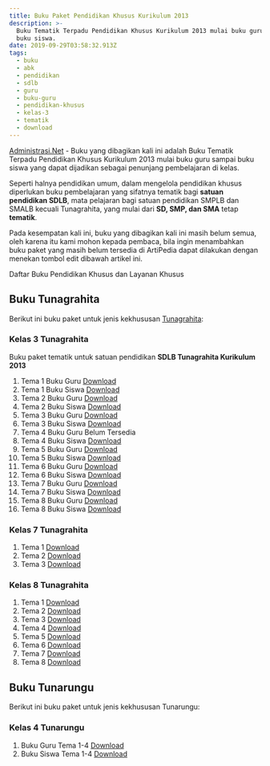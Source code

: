 ```yaml
---
title: Buku Paket Pendidikan Khusus Kurikulum 2013
description: >-
  Buku Tematik Terpadu Pendidikan Khusus Kurikulum 2013 mulai buku guru sampai
  buku siswa.
date: 2019-09-29T03:58:32.913Z
tags:
  - buku
  - abk
  - pendidikan
  - sdlb
  - guru
  - buku-guru
  - pendidikan-khusus
  - kelas-3
  - tematik
  - download
---
```


[Administrasi.Net](/ "Administrasi.Net") - Buku yang dibagikan kali ini adalah Buku Tematik Terpadu Pendidikan Khusus Kurikulum 2013 mulai buku guru sampai buku siswa yang dapat dijadikan sebagai penunjang pembelajaran di kelas.

Seperti halnya pendidikan umum, dalam mengelola pendidikan khusus diperlukan buku pembelajaran yang sifatnya tematik bagi **satuan pendidikan SDLB**, mata pelajaran bagi satuan pendidikan SMPLB dan SMALB kecuali Tunagrahita, yang mulai dari **SD, SMP, dan SMA** tetap **tematik**.

Pada kesempatan kali ini, buku yang dibagikan kali ini masih belum semua, oleh karena itu kami mohon kepada pembaca, bila ingin menambahkan buku paket yang masih belum tersedia di ArtiPedia dapat dilakukan dengan menekan tombol edit dibawah artikel ini.

Daftar Buku Pendidikan Khusus dan Layanan Khusus
## Buku Tunagrahita
Berikut ini buku paket untuk jenis kekhususan [Tunagrahita](/teori/tunagrahita "Apa itu Tunagrahita"):
### Kelas 3 Tunagrahita
Buku paket tematik untuk satuan pendidikan **SDLB Tunagrahita Kurikulum 2013**
1. Tema 1 Buku Guru [Download](https://docs.google.com/uc?export=download&id=1A6-WDvF82xlwOTH9mEMiMz0b5U_s6T6z)
2. Tema 1 Buku Siswa [Download](docs.google.com/uc?export=download&id=1bX01rrz2Fkurf_FKvYSRfYD0GO3YRRpj)
3. Tema 2 Buku Guru [Download](https://docs.google.com/uc?export=download&id=1m30LU_VN3tf621-qUWjg-GKbkwn7SLko)
4. Tema 2 Buku Siswa [Download](https://docs.google.com/uc?export=download&id=1BU7e7ITo-RvibfXQbTaV_EEevH5rmFgb)
5. Tema 3 Buku Guru [Download](https://docs.google.com/uc?export=download&id=1NBpfjFt3j7T1Of1DqOQ5DekNPOO9y7bL)
6. Tema 3 Buku Siswa [Download](https://docs.google.com/uc?export=download&id=1Zk_tUKPNkVUxMZ2zJMkpPhAhMM28yIpA)
7. Tema 4 Buku Guru Belum Tersedia
8. Tema 4 Buku Siswa [Download](https://docs.google.com/uc?export=download&id=1QTmSbezbwrATw7oL6OphsQHpbQcEkoyr)
9. Tema 5 Buku Guru   [Download](https://docs.google.com/uc?export=download&id=1VL-IKgSGxZX05Rt26ZgqpUpLjMxeDUT9)
10. Tema 5 Buku Siswa [Download](https://docs.google.com/uc?export=download&id=1nA888MdBl5IMbuYtiY6gLfuJF2usxfTM)
11. Tema 6 Buku Guru  [Download](https://docs.google.com/uc?export=download&id=124NfKbyMLXmhANdHF2ajqGXKAQsVY9k2)
12. Tema 6 Buku Siswa [Download](https://docs.google.com/uc?export=download&id=1XqwNoJrHtPMvetzUWR7x1VOCvpjDKtID)
13. Tema 7 Buku Guru  [Download](https://docs.google.com/uc?export=download&id=1VNDkDCfKvq3BJO992Ioqk5K6WbiNcjJe)
14. Tema 7 Buku Siswa  [Download](https://docs.google.com/uc?export=download&id=1NVoN_ZImW2b8Ob2ZAfb-zbZbDUR_2I6p)
15. Tema 8 Buku Guru   [Download](https://docs.google.com/uc?export=download&id=1YiAzFMlDEA2hbntijxr-9DiJOVheJWK8)
16. Tema 8 Buku Siswa  [Download](https://docs.google.com/uc?export=download&id=1zB0HpsqJGa2H8LGixqnjldu2uazYhVCG)


### Kelas 7 Tunagrahita
1. Tema 1 [Download](https://docs.google.com/uc?export=download&id=1fU7upTazN0i4-ZF6vlfBOB_sPILpS5gV)
2. Tema 2 [Download](https://docs.google.com/uc?export=download&id=1km9sRE6fEwD3CdMAKUwLAkTgjmmHNhB3)
3. Tema 3 [Download](https://docs.google.com/uc?export=download&id=1l5Wj2Cqvthn8MiwRGLsnEINdZYC9M9Pq)

### Kelas 8 Tunagrahita
1. Tema 1 [Download](https://docs.google.com/uc?export=download&id=0B9q6QvzAgXEoY2RwWFA5SF9NU28)
2. Tema 2 [Download](https://docs.google.com/uc?export=download&id=0B9q6QvzAgXEoVzZpWmtxQzlHZ0E)
3. Tema 3 [Download](https://docs.google.com/uc?export=download&id=0B9q6QvzAgXEodC1IOHluRUtHQlk)
4. Tema 4 [Download](https://docs.google.com/uc?export=download&id=0B9q6QvzAgXEoUG9ZcG1UbjF4OWc)
5. Tema 5 [Download](https://docs.google.com/uc?export=download&id=0B9q6QvzAgXEocmJyQ29WZjQtbEE)
6. Tema 6 [Download](https://docs.google.com/uc?export=download&id=0B9q6QvzAgXEoTml4TVlES1hIeVE)
7. Tema 7 [Download](https://docs.google.com/uc?export=download&id=0B9q6QvzAgXEoZlo1emZjRlo5REU)
8. Tema 8  [Download](https://docs.google.com/uc?export=download&id=0B9q6QvzAgXEoWEVEQjRWTEw1Tms)

## Buku Tunarungu
Berikut ini buku paket untuk jenis kekhususan Tunarungu:
### Kelas 4 Tunarungu
1. Buku Guru Tema 1-4 [Download](https://docs.google.com/uc?export=download&id=1CiKAIWUl1p3M6905NFD1xeJ_-GwOs32I)
2. Buku Siswa Tema 1-4 [Download](https://docs.google.com/uc?export=download&id=1of23oPE4tFvIY2pqAQvlCvbYr69tN6Fd)
